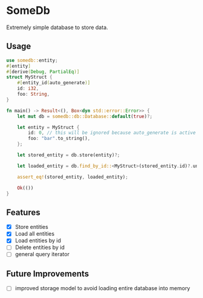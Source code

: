 # SomeDb

Extremely simple database to store data.

## Usage
```rust
use somedb::entity;
#[entity]
#[derive(Debug, PartialEq)]
struct MyStruct {
    #[entity_id(auto_generate)]
    id: i32,
    foo: String,
}

fn main() -> Result<(), Box<dyn std::error::Error>> {
    let mut db = somedb::db::Database::default(true)?;

    let entity = MyStruct {
        id: 0, // this will be ignored because auto_generate is active
        foo: "bar".to_string(),
    };

    let stored_entity = db.store(entity)?;

    let loaded_entity = db.find_by_id::<MyStruct>(stored_entity.id)?.unwrap();

    assert_eq!(stored_entity, loaded_entity);

    Ok(())
}
```

## Features
- [x] Store entities
- [x] Load all entities
- [x] Load entities by id
- [ ] Delete entities by id
- [ ] general query iterator

## Future Improvements
- [ ] improved storage model to avoid loading entire database into memory
